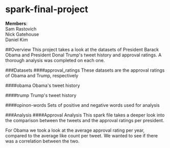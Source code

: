 # spark-final-project
**Members**:  
Sam Rastovich  
Nick Gatehouse  
Daniel Kim

##Overview
This project takes a look at the datasets of President Barack Obama
and President Donal Trump's tweet history and approval ratings. A thorough
analysis was completed on each one. 

###Datasets
####approval_ratings
These datasets are the approval ratings of Obama and Trump, respectively

####obama
Obama's tweet history

####trump
Trump's tweet history

####opinon-words
Sets of positive and negative words used for analysis

###Analysis
####Approval Analysis
This spark file takes a deeper look into the comparison between the tweets 
and the approval ratings per president.  

For Obama we took a look at the average approval rating per year, compared to the 
average like count per tweet. We wanted to see if there was a correlation between the two.
